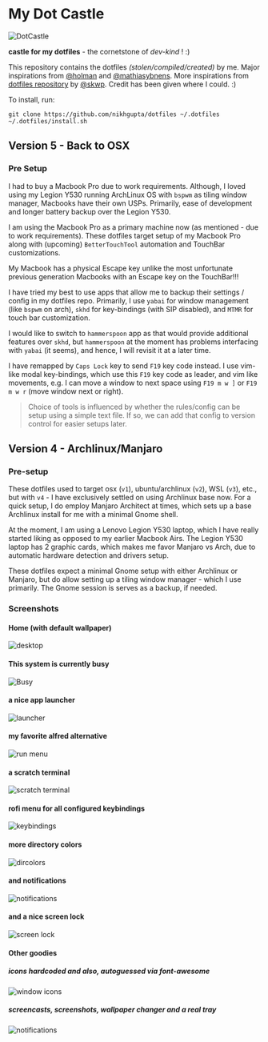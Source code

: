 # My Dot Castle

![DotCastle](https://github.com/nikhgupta/dotfiles/raw/master/screenshots/dotcastle.png)

**castle for my dotfiles** - the cornetstone of _dev-kind_ ! :)

This repository contains the dotfiles _(stolen/compiled/created)_ by me.
Major inspirations from [@holman](http://github.com/holman) and
[@mathiasybnens](http://github.com/mathiasbynens). More inspirations
from [dotfiles repository](http://github.com/skwp/dotfiles) by
[@skwp](http://github.com/skwp). Credit has been given where I could. :)

To install, run:

    git clone https://github.com/nikhgupta/dotfiles ~/.dotfiles
    ~/.dotfiles/install.sh

## Version 5 - Back to OSX

### Pre Setup

I had to buy a Macbook Pro due to work requirements. Although, I loved using
my Legion Y530 running ArchLinux OS with `bspwm` as tiling window manager,
Macbooks have their own USPs. Primarily, ease of development and longer
battery backup over the Legion Y530.

I am using the Macbook Pro as a primary machine now (as mentioned - due to
work requirements). These dotfiles target setup of my Macbook Pro along with
(upcoming) `BetterTouchTool` automation and TouchBar customizations.

My Macbook has a physical Escape key unlike the most unfortunate previous
generation Macbooks with an Escape key on the TouchBar!!!

I have tried my best to use apps that allow me to backup their settings /
config in my dotfiles repo. Primarily, I use `yabai` for window management
(like `bspwm` on arch), `skhd` for key-bindings (with SIP disabled), and
`MTMR` for touch bar customization.

I would like to switch to `hammerspoon` app as that would provide additional
features over `skhd`, but `hammerspoon` at the moment has problems
interfacing with `yabai` (it seems), and hence, I will revisit it at a later
time.

I have remapped by `Caps Lock` key to send `F19` key code instead. I use
vim-like modal key-bindings, which use this `F19` key code as leader, and vim
like movements, e.g. I can move a window to next space using `F19 m w ]` or
`F19 m w r` (move window next or right).

> Choice of tools is influenced by whether the rules/config can be setup using
> a simple text file. If so, we can add that config to version control for
> easier setups later.

## Version 4 - Archlinux/Manjaro

### Pre-setup

These dotfiles used to target osx (`v1`), ubuntu/archlinux (`v2`), WSL
(`v3`), etc., but with `v4` - I have exclusively settled on using
Archlinux base now. For a quick setup, I do employ Manjaro Architect at
times, which sets up a base Archlinux install for me with a minimal
Gnome shell.

At the moment, I am using a Lenovo Legion Y530 laptop, which I have
really started liking as opposed to my earlier Macbook Airs. The Legion
Y530 laptop has 2 graphic cards, which makes me favor Manjaro vs Arch,
due to automatic hardware detection and drivers setup.

These dotfiles expect a minimal Gnome setup with either Archlinux or
Manjaro, but do allow setting up a tiling window manager - which I use
primarily. The Gnome session is serves as a backup, if needed.

### Screenshots

#### Home (with default wallpaper)

![desktop](https://github.com/nikhgupta/dotfiles/raw/v4.0/screenshots/desktop.png)

#### This system is currently busy

![Busy](https://github.com/nikhgupta/dotfiles/raw/v4.0/screenshots/busy-sys.png)

#### a nice app launcher

![launcher](https://github.com/nikhgupta/dotfiles/raw/v4.0/screenshots/launcher.png)

#### my favorite alfred alternative

![run menu](https://github.com/nikhgupta/dotfiles/raw/v4.0/screenshots/rofi-run.png)

#### a scratch terminal

![scratch terminal](https://github.com/nikhgupta/dotfiles/raw/v4.0/screenshots/scratch-term.png)

#### rofi menu for all configured keybindings

![keybindings](https://github.com/nikhgupta/dotfiles/raw/v4.0/screenshots/rofi-custom.png)

#### more directory colors

![dircolors](https://github.com/nikhgupta/dotfiles/raw/v4.0/screenshots/dircolors.png)

#### and notifications

![notifications](https://github.com/nikhgupta/dotfiles/raw/v4.0/screenshots/notifications-v2-1.png)

#### and a nice screen lock

![screen lock](https://github.com/nikhgupta/dotfiles/raw/v4.0/screenshots/screen-lock.png)

#### Other goodies

##### icons hardcoded and also, autoguessed via font-awesome

![window icons](https://github.com/nikhgupta/dotfiles/raw/v4.0/screenshots/window-icons.png)

##### screencasts, screenshots, wallpaper changer and a real tray

![notifications](https://github.com/nikhgupta/dotfiles/raw/v4.0/screenshots/notification-area.png)
